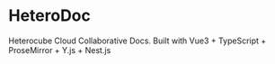 # HeteroDoc

Heterocube Cloud Collaborative Docs.
Built with Vue3 + TypeScript + ProseMirror + Y.js + Nest.js